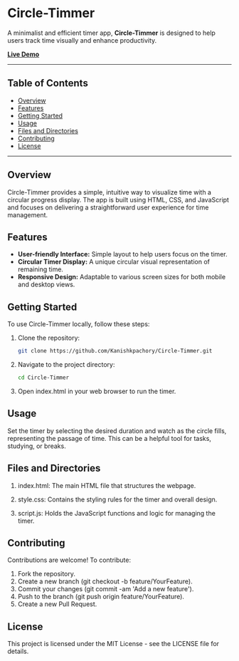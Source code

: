# Circle-Timmer

A minimalist and efficient timer app, **Circle-Timmer** is designed to help users track time visually and enhance productivity.

[**Live Demo**](https://kanishkpachory.github.io/Circle-Timmer/)

---

## Table of Contents
- [Overview](#overview)
- [Features](#features)
- [Getting Started](#getting-started)
- [Usage](#usage)
- [Files and Directories](#files-and-directories)
- [Contributing](#contributing)
- [License](#license)

---

## Overview
Circle-Timmer provides a simple, intuitive way to visualize time with a circular progress display. The app is built using HTML, CSS, and JavaScript and focuses on delivering a straightforward user experience for time management.

## Features
- **User-friendly Interface:** Simple layout to help users focus on the timer.
- **Circular Timer Display:** A unique circular visual representation of remaining time.
- **Responsive Design:** Adaptable to various screen sizes for both mobile and desktop views.

## Getting Started
To use Circle-Timmer locally, follow these steps:

1. Clone the repository:
   ```bash
   git clone https://github.com/Kanishkpachory/Circle-Timmer.git
   ```
2. Navigate to the project directory:
   ```bash
   cd Circle-Timmer
   ```
3. Open index.html in your web browser to run the timer.

## Usage
Set the timer by selecting the desired duration and watch as the circle fills, representing the passage of time. This can be a helpful tool for tasks, studying, or breaks.

## Files and Directories
1. index.html: The main HTML file that structures the webpage.

2. style.css: Contains the styling rules for the timer and overall design.

3. script.js: Holds the JavaScript functions and logic for managing the timer.

## Contributing
Contributions are welcome! 
To contribute:

1. Fork the repository.
2. Create a new branch (git checkout -b feature/YourFeature).
3. Commit your changes (git commit -am 'Add a new feature').
4. Push to the branch (git push origin feature/YourFeature).
5. Create a new Pull Request.

## License
This project is licensed under the MIT License - see the LICENSE file for details.
